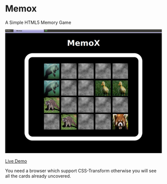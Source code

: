 Memox
=====

A Simple HTML5 Memory Game

![Screenshot](img/Game.png)

[Live Demo](https://cdn.rawgit.com/Zap123/Memox/master/Memo.html)


You need a browser which support CSS-Transform otherwise you will see all the cards already uncovered. 

